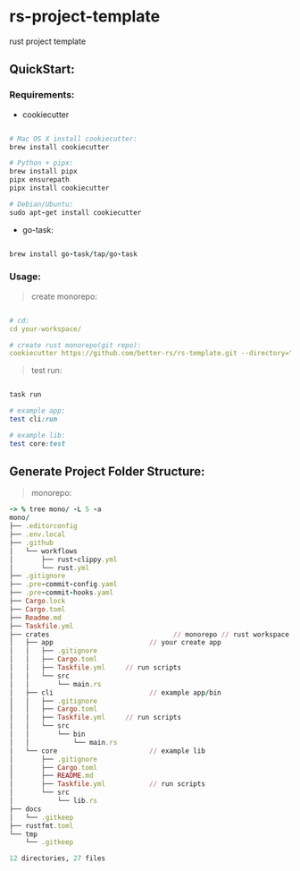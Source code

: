 # rs-project-template

rust project template

## QuickStart:

### Requirements:

- cookiecutter

```ruby

# Mac OS X install cookiecutter:
brew install cookiecutter

# Python + pipx:
brew install pipx
pipx ensurepath
pipx install cookiecutter

# Debian/Ubuntu:
sudo apt-get install cookiecutter

```

- go-task:

```ruby

brew install go-task/tap/go-task

```

### Usage:

> create monorepo:

```yml

# cd:
cd your-workspace/

# create rust monorepo(git repo):
cookiecutter https://github.com/better-rs/rs-template.git --directory="mono-repo/rs"

```

> test run:

```ruby

task run

# example app:
test cli:run

# example lib:
test core:test

```


## Generate Project Folder Structure:

> monorepo:

```ruby
-> % tree mono/ -L 5 -a
mono/
├── .editorconfig
├── .env.local
├── .github
│   └── workflows
│       ├── rust-clippy.yml
│       └── rust.yml
├── .gitignore
├── .pre-commit-config.yaml
├── .pre-commit-hooks.yaml
├── Cargo.lock
├── Cargo.toml
├── Readme.md
├── Taskfile.yml
├── crates                               // monorepo // rust workspace
│   ├── app                        // your create app
│   │   ├── .gitignore
│   │   ├── Cargo.toml
│   │   ├── Taskfile.yml     // run scripts
│   │   └── src
│   │       └── main.rs
│   ├── cli                        // example app/bin
│   │   ├── .gitignore
│   │   ├── Cargo.toml
│   │   ├── Taskfile.yml     // run scripts
│   │   └── src
│   │       └── bin
│   │           └── main.rs
│   └── core                       // example lib
│       ├── .gitignore
│       ├── Cargo.toml
│       ├── README.md
│       ├── Taskfile.yml           // run scripts
│       └── src
│           └── lib.rs
├── docs
│   └── .gitkeep
├── rustfmt.toml
└── tmp
    └── .gitkeep

12 directories, 27 files


```
